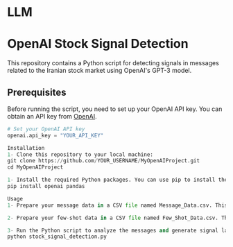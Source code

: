 # LLM
# OpenAI Stock Signal Detection

This repository contains a Python script for detecting signals in messages related to the Iranian stock market using OpenAI's GPT-3 model.

## Prerequisites

Before running the script, you need to set up your OpenAI API key. You can obtain an API key from [OpenAI](https://beta.openai.com/).

```python
# Set your OpenAI API key
openai.api_key = "YOUR_API_KEY"

Installation
1- Clone this repository to your local machine:
git clone https://github.com/YOUR_USERNAME/MyOpenAIProject.git
cd MyOpenAIProject

1- Install the required Python packages. You can use pip to install them:
pip install openai pandas

Usage
1- Prepare your message data in a CSV file named Message_Data.csv. This file should contain a column named "Message" with the messages you want to analyze.

2- Prepare your few-shot data in a CSV file named Few_Shot_Data.csv. This file should contain columns named "message" and "signal" with the message content and corresponding signals.

3- Run the Python script to analyze the messages and generate signal labels:
python stock_signal_detection.py


